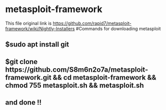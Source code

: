 # metasploit-framework
This file original link is https://github.com/rapid7/metasploit-framework/wiki/Nightly-Installers
#Commands for downloading metasploit 

<h2>$sudo apt install git</h2>
<h2>$git clone https://github.com/S8m6n2o7a/metasploit-framework.git && cd metasploit-framework && chmod 755 metasploit.sh && metasploit.sh</h2>
<h2>and done !!</h2>
